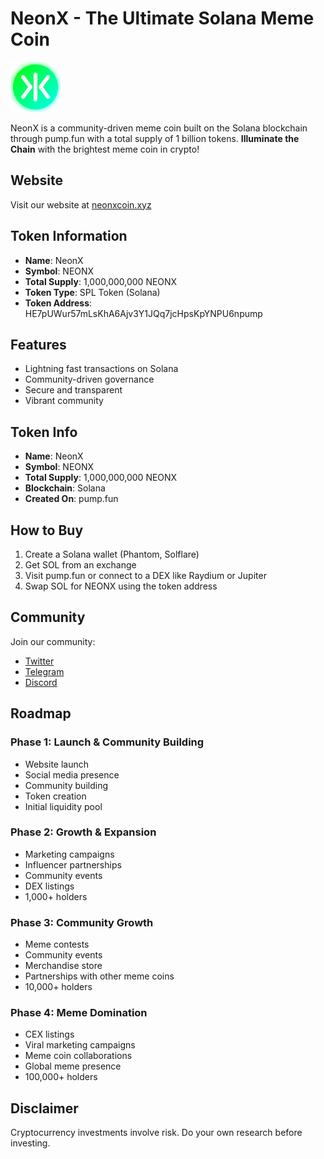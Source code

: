 # NeonX - The Ultimate Solana Meme Coin

![NeonX Logo](assets/images/neonx-logo.svg)

NeonX is a community-driven meme coin built on the Solana blockchain through pump.fun with a total supply of 1 billion tokens. **Illuminate the Chain** with the brightest meme coin in crypto!

## Website

Visit our website at [neonxcoin.xyz](https://neonxcoin.xyz)

## Token Information

- **Name**: NeonX
- **Symbol**: NEONX
- **Total Supply**: 1,000,000,000 NEONX
- **Token Type**: SPL Token (Solana)
- **Token Address**: HE7pUWur57mLsKhA6Ajv3Y1JQq7jcHpsKpYNPU6npump

## Features

- Lightning fast transactions on Solana
- Community-driven governance
- Secure and transparent
- Vibrant community

## Token Info

- **Name**: NeonX
- **Symbol**: NEONX
- **Total Supply**: 1,000,000,000 NEONX
- **Blockchain**: Solana
- **Created On**: pump.fun

## How to Buy

1. Create a Solana wallet (Phantom, Solflare)
2. Get SOL from an exchange
3. Visit pump.fun or connect to a DEX like Raydium or Jupiter
4. Swap SOL for NEONX using the token address

## Community

Join our community:

- [Twitter](https://twitter.com/)
- [Telegram](https://t.me/)
- [Discord](https://discord.gg/)

## Roadmap

### Phase 1: Launch & Community Building
- Website launch
- Social media presence
- Community building
- Token creation
- Initial liquidity pool

### Phase 2: Growth & Expansion
- Marketing campaigns
- Influencer partnerships
- Community events
- DEX listings
- 1,000+ holders

### Phase 3: Community Growth
- Meme contests
- Community events
- Merchandise store
- Partnerships with other meme coins
- 10,000+ holders

### Phase 4: Meme Domination
- CEX listings
- Viral marketing campaigns
- Meme coin collaborations
- Global meme presence
- 100,000+ holders

## Disclaimer

Cryptocurrency investments involve risk. Do your own research before investing.
